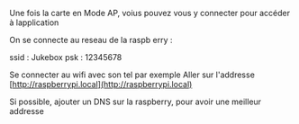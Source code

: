 Une fois la carte en Mode AP, voius pouvez vous y connecter pour accéder à lapplication







On se connecte au reseau de la raspb erry : 

ssid : Jukebox
psk : 12345678






Se connecter au wifi avec son tel par exemple
    Aller sur l'addresse [http://raspberrypi.local](http://raspberrypi.local)

Si possible, ajouter un DNS sur la raspberry, pour avoir une meilleur addresse